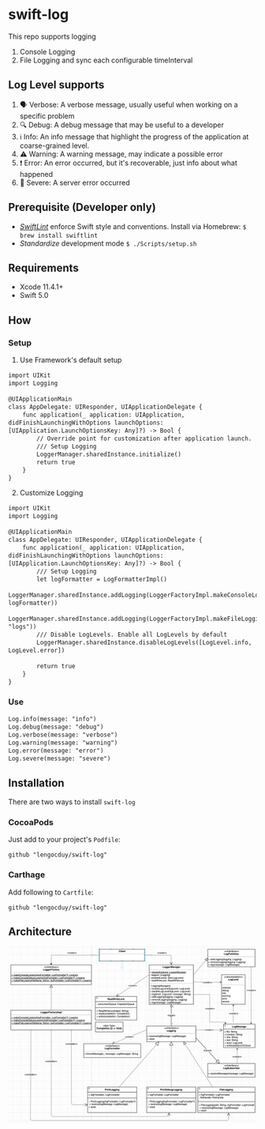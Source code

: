 # swift-log

This repo supports logging

1. Console Logging
2. File Logging and sync each configurable timeInterval

## Log Level supports

1. 🗣 Verbose: A verbose message, usually useful when working on a specific problem
2. 🔍 Debug: A debug message that may be useful to a developer
3. ℹ️ Info: An info message that highlight the progress of the application at coarse-grained level.
4. ⚠️ Warning: A warning message, may indicate a possible error
5. ❗️ Error: An error occurred, but it's recoverable, just info about what happened
6. 🛑 Severe: A server error occurred

## Prerequisite (Developer only)

- *[SwiftLint](https://github.com/realm/SwiftLint)* enforce Swift style and conventions. Install via Homebrew: ```$ brew install swiftlint```
- *Standardize* development mode ```$ ./Scripts/setup.sh```

## Requirements
- Xcode 11.4.1+
- Swift 5.0

## How
### Setup
1. Use Framework's default setup
```
import UIKit
import Logging

@UIApplicationMain
class AppDelegate: UIResponder, UIApplicationDelegate {
    func application(_ application: UIApplication, didFinishLaunchingWithOptions launchOptions: [UIApplication.LaunchOptionsKey: Any]?) -> Bool {
        // Override point for customization after application launch.
        /// Setup Logging
        LoggerManager.sharedInstance.initialize()
        return true
    }
}
```
2. Customize Logging
```
import UIKit
import Logging

@UIApplicationMain
class AppDelegate: UIResponder, UIApplicationDelegate {
    func application(_ application: UIApplication, didFinishLaunchingWithOptions launchOptions: [UIApplication.LaunchOptionsKey: Any]?) -> Bool {
        /// Setup Logging
        let logFormatter = LogFormatterImpl()
        LoggerManager.sharedInstance.addLogging(LoggerFactoryImpl.makeConsoleLogging(logFormatter: logFormatter))
        LoggerManager.sharedInstance.addLogging(LoggerFactoryImpl.makeFileLogging(fileName: "logs"))
        /// Disable LogLevels. Enable all LogLevels by default
        LoggerManager.sharedInstance.disableLogLevels([LogLevel.info, LogLevel.error])

        return true
    }
}
```
### Use
```
Log.info(message: "info")
Log.debug(message: "debug")
Log.verbose(message: "verbose")
Log.warning(message: "warning")
Log.error(message: "error")
Log.severe(message: "severe")
```

## Installation

There are two ways to install `swift-log`

### CocoaPods

Just add to your project's `Podfile`:

```
github "lengocduy/swift-log"
```

### Carthage

Add following to `Cartfile`:

```
github "lengocduy/swift-log"
```

## Architecture

![Architecture](ArchDiagram.png)